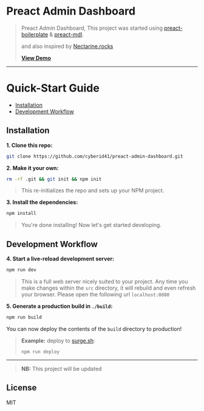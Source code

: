 # Preact Admin Dashboard


> Preact Admin Dashboard, This project was started using [preact-boilerplate](https://github.com/developit/preact-boilerplate) & [preact-mdl](https://github.com/developit/preact-mdl/).
>
> and also inspired by [Nectarine.rocks](https://github.com/developit/nectarine.rocks/)
>
> **[View Demo](http://preact-admin-mdl.surge.sh/)** 

---


# Quick-Start Guide

- [Installation](#installation)
- [Development Workflow](#development-workflow)


## Installation

**1. Clone this repo:**

```sh
git clone https://github.com/cyberid41/preact-admin-dashboard.git
```


**2. Make it your own:**

```sh
rm -rf .git && git init && npm init
```

> This re-initializes the repo and sets up your NPM project.


**3. Install the dependencies:**

```sh
npm install
```

> You're done installing! Now let's get started developing.



## Development Workflow


**4. Start a live-reload development server:**

```sh
npm run dev
```

> This is a full web server nicely suited to your project. Any time you make changes within the `src` directory, it will rebuild and even refresh your browser.
> Please open the following url `localhost:8080`


**5. Generate a production build in `./build`:**

```sh
npm run build
```

You can now deploy the contents of the `build` directory to production!

> **Example:** deploy to [surge.sh](https://surge.sh):
>
> `npm run deploy`

---

> **NB:** This project will be updated


## License

MIT
